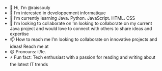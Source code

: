 - 👋 Hi, I’m @raissouly
- 👀 I’m interested in developpement informatique
- 🌱 I’m currently learning Java، Python، JavaScript، HTML، CSS
- 💞️ I’m looking to collaborate on 'm looking to collaborate on my current Java project and would love to connect with others to share ideas and expertise
- 📫 How to reach me I’m looking to collaborate on innovative projects and ideas! Reach me at 
- 😄 Pronouns:  il/le.
- ⚡ Fun fact: Tech enthusiast with a passion for reading and writing about the latest IT trends

<!---
raissouly/raissouly is a ✨ special ✨ repository because its `README.md` (this file) appears on your GitHub profile.
You can click the Preview link to take a look at your changes.
--->
